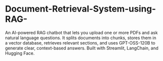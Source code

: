 # Document-Retrieval-System-using-RAG-
An AI-powered RAG chatbot that lets you upload one or more PDFs and ask natural language questions. It splits documents into chunks, stores them in a vector database, retrieves relevant sections, and uses GPT-OSS-120B to generate clear, context-based answers. Built with Streamlit, LangChain, and Hugging Face.
